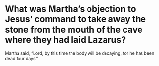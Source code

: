 # What was Martha’s objection to Jesus’ command to take away the stone from the mouth of the cave where they had laid Lazarus?

Martha said, “Lord, by this time the body will be decaying, for he has been dead four days.”
